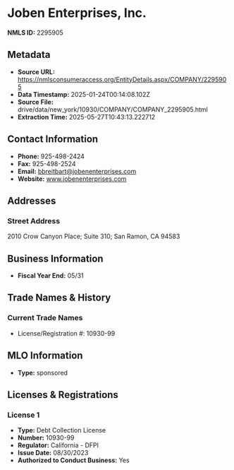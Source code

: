 # Joben Enterprises, Inc.

**NMLS ID:** 2295905

## Metadata
- **Source URL:** https://nmlsconsumeraccess.org/EntityDetails.aspx/COMPANY/2295905
- **Data Timestamp:** 2025-01-24T00:14:08.102Z
- **Source File:** drive/data/new_york/10930/COMPANY/COMPANY_2295905.html
- **Extraction Time:** 2025-05-27T10:43:13.222712

## Contact Information
- **Phone:** 925-498-2424
- **Fax:** 925-498-2524
- **Email:** bbreitbart@jobenenterprises.com
- **Website:** www.jobenenterprises.com

## Addresses
### Street Address
2010 Crow Canyon Place; Suite 310; San Ramon, CA 94583

## Business Information
- **Fiscal Year End:** 05/31

## Trade Names & History
### Current Trade Names
- License/Registration #: 10930-99

## MLO Information
- **Type:** sponsored

## Licenses & Registrations

### License 1
- **Type:** Debt Collection License
- **Number:** 10930-99
- **Regulator:** California - DFPI
- **Issue Date:** 08/30/2023
- **Authorized to Conduct Business:** Yes
